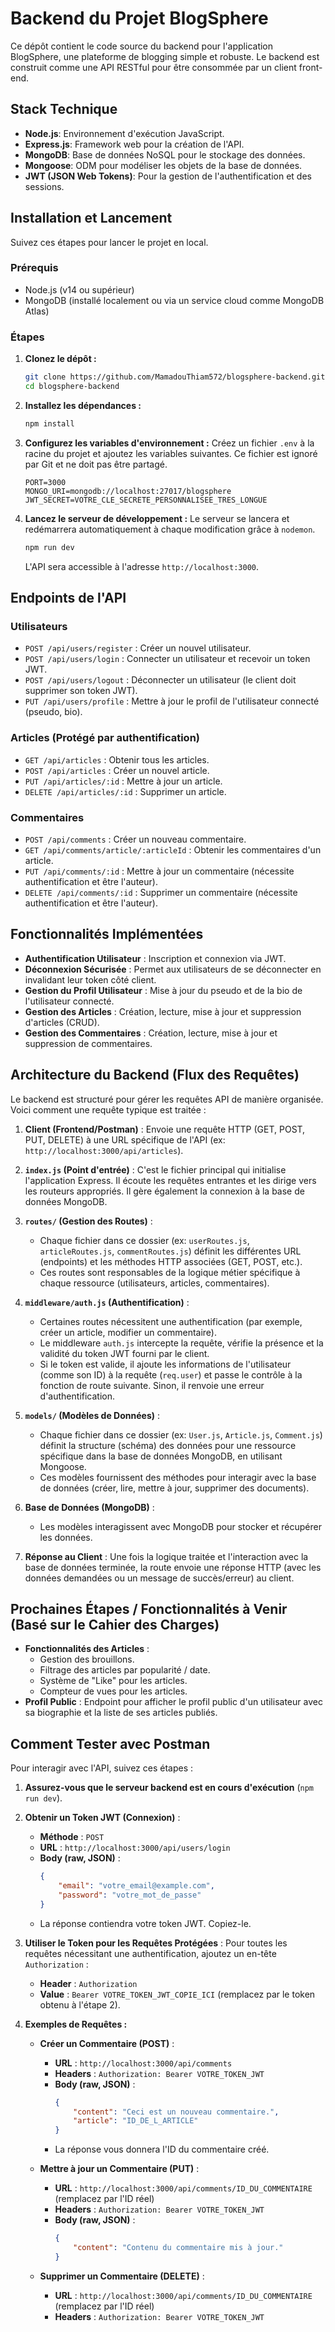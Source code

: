 # Backend du Projet BlogSphere

Ce dépôt contient le code source du backend pour l'application BlogSphere, une plateforme de blogging simple et robuste. Le backend est construit comme une API RESTful pour être consommée par un client front-end.

## Stack Technique

- **Node.js**: Environnement d'exécution JavaScript.
- **Express.js**: Framework web pour la création de l'API.
- **MongoDB**: Base de données NoSQL pour le stockage des données.
- **Mongoose**: ODM pour modéliser les objets de la base de données.
- **JWT (JSON Web Tokens)**: Pour la gestion de l'authentification et des sessions.

## Installation et Lancement

Suivez ces étapes pour lancer le projet en local.

### Prérequis

- Node.js (v14 ou supérieur)
- MongoDB (installé localement ou via un service cloud comme MongoDB Atlas)

### Étapes

1.  **Clonez le dépôt :**
    ```bash
    git clone https://github.com/MamadouThiam572/blogsphere-backend.git
    cd blogsphere-backend
    ```

2.  **Installez les dépendances :**
    ```bash
    npm install
    ```

3.  **Configurez les variables d'environnement :**
    Créez un fichier `.env` à la racine du projet et ajoutez les variables suivantes. Ce fichier est ignoré par Git et ne doit pas être partagé.
    ```
    PORT=3000
    MONGO_URI=mongodb://localhost:27017/blogsphere
    JWT_SECRET=VOTRE_CLE_SECRETE_PERSONNALISEE_TRES_LONGUE
    ```

4.  **Lancez le serveur de développement :**
    Le serveur se lancera et redémarrera automatiquement à chaque modification grâce à `nodemon`.
    ```bash
    npm run dev
    ```
    L'API sera accessible à l'adresse `http://localhost:3000`.

## Endpoints de l'API

### Utilisateurs

-   `POST /api/users/register` : Créer un nouvel utilisateur.
-   `POST /api/users/login` : Connecter un utilisateur et recevoir un token JWT.
-   `POST /api/users/logout` : Déconnecter un utilisateur (le client doit supprimer son token JWT).
-   `PUT /api/users/profile` : Mettre à jour le profil de l'utilisateur connecté (pseudo, bio).

### Articles (Protégé par authentification)

-   `GET /api/articles` : Obtenir tous les articles.
-   `POST /api/articles` : Créer un nouvel article.
-   `PUT /api/articles/:id` : Mettre à jour un article.
-   `DELETE /api/articles/:id` : Supprimer un article.

### Commentaires

-   `POST /api/comments` : Créer un nouveau commentaire.
-   `GET /api/comments/article/:articleId` : Obtenir les commentaires d'un article.
-   `PUT /api/comments/:id` : Mettre à jour un commentaire (nécessite authentification et être l'auteur).
-   `DELETE /api/comments/:id` : Supprimer un commentaire (nécessite authentification et être l'auteur).

## Fonctionnalités Implémentées

*   **Authentification Utilisateur** : Inscription et connexion via JWT.
*   **Déconnexion Sécurisée** : Permet aux utilisateurs de se déconnecter en invalidant leur token côté client.
*   **Gestion du Profil Utilisateur** : Mise à jour du pseudo et de la bio de l'utilisateur connecté.
*   **Gestion des Articles** : Création, lecture, mise à jour et suppression d'articles (CRUD).
*   **Gestion des Commentaires** : Création, lecture, mise à jour et suppression de commentaires.

## Architecture du Backend (Flux des Requêtes)

Le backend est structuré pour gérer les requêtes API de manière organisée. Voici comment une requête typique est traitée :

1.  **Client (Frontend/Postman)** : Envoie une requête HTTP (GET, POST, PUT, DELETE) à une URL spécifique de l'API (ex: `http://localhost:3000/api/articles`).

2.  **`index.js` (Point d'entrée)** : C'est le fichier principal qui initialise l'application Express. Il écoute les requêtes entrantes et les dirige vers les routeurs appropriés. Il gère également la connexion à la base de données MongoDB.

3.  **`routes/` (Gestion des Routes)** :
    *   Chaque fichier dans ce dossier (ex: `userRoutes.js`, `articleRoutes.js`, `commentRoutes.js`) définit les différentes URL (endpoints) et les méthodes HTTP associées (GET, POST, etc.).
    *   Ces routes sont responsables de la logique métier spécifique à chaque ressource (utilisateurs, articles, commentaires).

4.  **`middleware/auth.js` (Authentification)** :
    *   Certaines routes nécessitent une authentification (par exemple, créer un article, modifier un commentaire).
    *   Le middleware `auth.js` intercepte la requête, vérifie la présence et la validité du token JWT fourni par le client.
    *   Si le token est valide, il ajoute les informations de l'utilisateur (comme son ID) à la requête (`req.user`) et passe le contrôle à la fonction de route suivante. Sinon, il renvoie une erreur d'authentification.

5.  **`models/` (Modèles de Données)** :
    *   Chaque fichier dans ce dossier (ex: `User.js`, `Article.js`, `Comment.js`) définit la structure (schéma) des données pour une ressource spécifique dans la base de données MongoDB, en utilisant Mongoose.
    *   Ces modèles fournissent des méthodes pour interagir avec la base de données (créer, lire, mettre à jour, supprimer des documents).

6.  **Base de Données (MongoDB)** :
    *   Les modèles interagissent avec MongoDB pour stocker et récupérer les données.

7.  **Réponse au Client** : Une fois la logique traitée et l'interaction avec la base de données terminée, la route envoie une réponse HTTP (avec les données demandées ou un message de succès/erreur) au client.

## Prochaines Étapes / Fonctionnalités à Venir (Basé sur le Cahier des Charges)

*   **Fonctionnalités des Articles** :
    *   Gestion des brouillons.
    *   Filtrage des articles par popularité / date.
    *   Système de "Like" pour les articles.
    *   Compteur de vues pour les articles.
*   **Profil Public** : Endpoint pour afficher le profil public d'un utilisateur avec sa biographie et la liste de ses articles publiés.

## Comment Tester avec Postman

Pour interagir avec l'API, suivez ces étapes :

1.  **Assurez-vous que le serveur backend est en cours d'exécution** (`npm run dev`).

2.  **Obtenir un Token JWT (Connexion)** :
    *   **Méthode** : `POST`
    *   **URL** : `http://localhost:3000/api/users/login`
    *   **Body (raw, JSON)** :
        ```json
        {
            "email": "votre_email@example.com",
            "password": "votre_mot_de_passe"
        }
        ```
    *   La réponse contiendra votre token JWT. Copiez-le.

3.  **Utiliser le Token pour les Requêtes Protégées** :
    Pour toutes les requêtes nécessitant une authentification, ajoutez un en-tête `Authorization` :
    *   **Header** : `Authorization`
    *   **Value** : `Bearer VOTRE_TOKEN_JWT_COPIE_ICI` (remplacez par le token obtenu à l'étape 2).

4.  **Exemples de Requêtes :**

    *   **Créer un Commentaire (POST)** :
        *   **URL** : `http://localhost:3000/api/comments`
        *   **Headers** : `Authorization: Bearer VOTRE_TOKEN_JWT`
        *   **Body (raw, JSON)** :
            ```json
            {
                "content": "Ceci est un nouveau commentaire.",
                "article": "ID_DE_L_ARTICLE"
            }
            ```
        *   La réponse vous donnera l'ID du commentaire créé.

    *   **Mettre à jour un Commentaire (PUT)** :
        *   **URL** : `http://localhost:3000/api/comments/ID_DU_COMMENTAIRE` (remplacez par l'ID réel)
        *   **Headers** : `Authorization: Bearer VOTRE_TOKEN_JWT`
        *   **Body (raw, JSON)** :
            ```json
            {
                "content": "Contenu du commentaire mis à jour."
            }
            ```

    *   **Supprimer un Commentaire (DELETE)** :
        *   **URL** : `http://localhost:3000/api/comments/ID_DU_COMMENTAIRE` (remplacez par l'ID réel)
        *   **Headers** : `Authorization: Bearer VOTRE_TOKEN_JWT`